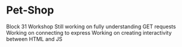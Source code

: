# Pet-Shop
Block 31 Workshop
Still working on fully understanding GET requests
Working on connecting to express
Working on creating interactivity between HTML and JS
